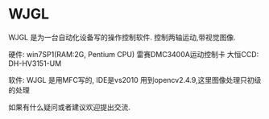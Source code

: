 # WJGL

WJGL 是为一台自动化设备写的操作控制软件.
控制两轴运动,带视觉图像.

硬件:
win7SP1(RAM:2G, Pentium CPU)
雷赛DMC3400A运动控制卡
大恒CCD: DH-HV3151-UM

软件:
WJGL 是用MFC写的, IDE是vs2010
用到opencv2.4.9,这里图像处理只初级的处理

如果有什么疑问或者建议欢迎提出交流.


